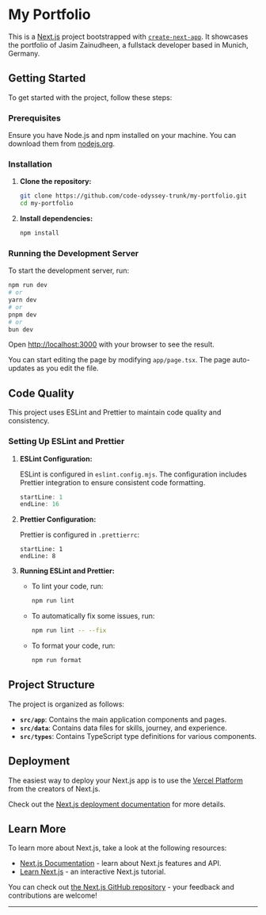 # My Portfolio

This is a [Next.js](https://nextjs.org) project bootstrapped with [`create-next-app`](https://nextjs.org/docs/app/api-reference/cli/create-next-app). It showcases the portfolio of Jasim Zainudheen, a fullstack developer based in Munich, Germany.

## Getting Started

To get started with the project, follow these steps:

### Prerequisites

Ensure you have Node.js and npm installed on your machine. You can download them from [nodejs.org](https://nodejs.org/).

### Installation

1. **Clone the repository:**

   ```bash
   git clone https://github.com/code-odyssey-trunk/my-portfolio.git
   cd my-portfolio
   ```

2. **Install dependencies:**

   ```bash
   npm install
   ```

### Running the Development Server

To start the development server, run:

```bash
npm run dev
# or
yarn dev
# or
pnpm dev
# or
bun dev
```

Open [http://localhost:3000](http://localhost:3000) with your browser to see the result.

You can start editing the page by modifying `app/page.tsx`. The page auto-updates as you edit the file.

## Code Quality

This project uses ESLint and Prettier to maintain code quality and consistency.

### Setting Up ESLint and Prettier

1. **ESLint Configuration:**

   ESLint is configured in `eslint.config.mjs`. The configuration includes Prettier integration to ensure consistent code formatting.

   ```javascript:eslint.config.mjs
   startLine: 1
   endLine: 16
   ```

2. **Prettier Configuration:**

   Prettier is configured in `.prettierrc`:

   ```json:.prettierrc
   startLine: 1
   endLine: 8
   ```

3. **Running ESLint and Prettier:**

   - To lint your code, run:

     ```bash
     npm run lint
     ```

   - To automatically fix some issues, run:

     ```bash
     npm run lint -- --fix
     ```

   - To format your code, run:

     ```bash
     npm run format
     ```

## Project Structure

The project is organized as follows:

- **`src/app`**: Contains the main application components and pages.
- **`src/data`**: Contains data files for skills, journey, and experience.
- **`src/types`**: Contains TypeScript type definitions for various components.

## Deployment

The easiest way to deploy your Next.js app is to use the [Vercel Platform](https://vercel.com/new?utm_medium=default-template&filter=next.js&utm_source=create-next-app&utm_campaign=create-next-app-readme) from the creators of Next.js.

Check out the [Next.js deployment documentation](https://nextjs.org/docs/app/building-your-application/deploying) for more details.

## Learn More

To learn more about Next.js, take a look at the following resources:

- [Next.js Documentation](https://nextjs.org/docs) - learn about Next.js features and API.
- [Learn Next.js](https://nextjs.org/learn) - an interactive Next.js tutorial.

You can check out [the Next.js GitHub repository](https://github.com/vercel/next.js) - your feedback and contributions are welcome!

---
